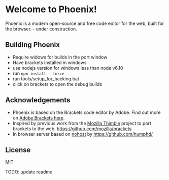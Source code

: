 # Welcome to Phoenix!

Phoenix is a modern open-source and free code editor for the web, built for the browser. - under construction.

## Building Phoenix
* Require widows for builds in the port window
* Have brackets installed in windows
* use nodejs version for windows less than node v6.10
* run `npm install --force`
* run tools/setup_for_hacking.bat
* click on brackets to open the debug builds

## Acknowledgements
* Phoenix is based on the Brackets code editor by Adobe. Find out more on [Adobe Brackets here](https://github.com/adobe/brackets/).
* Inspired by previous work from the [Mozilla Thimble](https://github.com/mozilla/thimble.mozilla.org) project to port brackets to the web. https://github.com/mozilla/brackets
* In browser server based on [nohost](https://github.com/humphd/nohost) by https://github.com/humphd/


## License
MIT 

TODO: update readme
